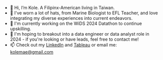 <!---
kolemae/kolemae is a ✨ special ✨ repository because its `README.md` (this file) appears on your GitHub profile.
You can click the Preview link to take a look at your changes.
--->
- 👋 Hi, I’m Kole. A Filipinx-American living in Taiwan.
- 👀 I've worn a lot of hats, from Marine Biologist to EFL Teacher, and love integrating my diverse experiences into current endeavors.
- 🌱 I'm currently working on the WiDS 2024 Datathon to continue upskilling.
- 💞️ I'm hoping to breakout into a data engineer or data analyst role in 2024 - if you're looking or have leads, feel free to contact me!
- 📫 Check out my <a href="www.linkedin.com/in/kolemae">LinkedIn</a> and <a href="https://public.tableau.com/app/profile/nicole.white3373/vizzes">Tableau</a> or email me: kolemae@gmail.com
